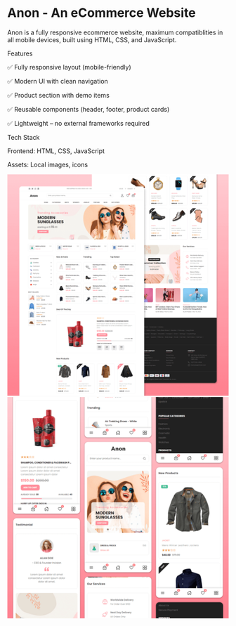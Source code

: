 # Anon - An eCommerce Website

Anon is a fully responsive ecommerce website, maximum compatiblities in all mobile devices, built using HTML, CSS, and JavaScript.

Features

✅ Fully responsive layout (mobile-friendly)

✅ Modern UI with clean navigation

✅ Product section with demo items

✅ Reusable components (header, footer, product cards)

✅ Lightweight – no external frameworks required

 Tech Stack

Frontend: HTML, CSS, JavaScript

Assets: Local images, icons

![Anon Desktop Demo](./website-demo-image/desktop.png "Desktop Demo")
![Anon Mobile Demo](./website-demo-image/mobile.png "Mobile Demo")



